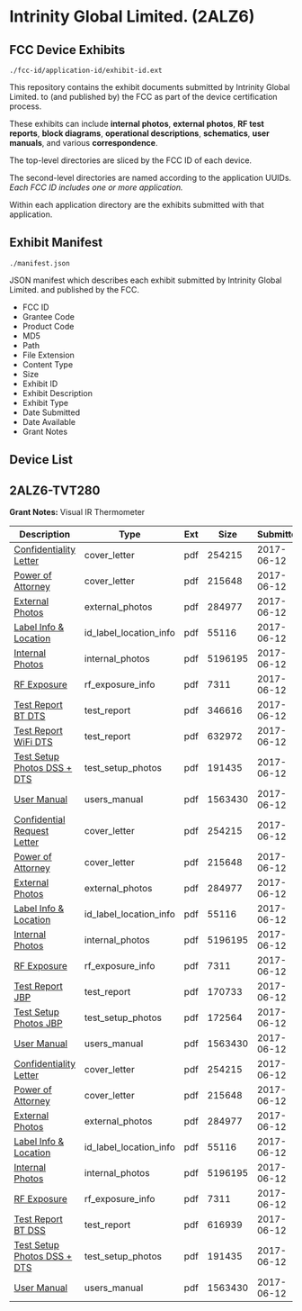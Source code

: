 # Intrinity Global Limited. (2ALZ6)
## FCC Device Exhibits

```
./fcc-id/application-id/exhibit-id.ext
```

This repository contains the exhibit documents submitted by Intrinity Global Limited. to (and published by) the FCC as part of the device certification process.

These exhibits can include **internal photos**, **external photos**, **RF test reports**, **block diagrams**, **operational descriptions**, **schematics**, **user manuals**, and various **correspondence**.

The top-level directories are sliced by the FCC ID of each device.

The second-level directories are named according to the application UUIDs. *Each FCC ID includes one or more application.*

Within each application directory are the exhibits submitted with that application. 

## Exhibit Manifest

```
./manifest.json
```

JSON manifest which describes each exhibit submitted by Intrinity Global Limited. and published by the FCC.

- FCC ID
- Grantee Code
- Product Code
- MD5
- Path
- File Extension
- Content Type
- Size
- Exhibit ID
- Exhibit Description
- Exhibit Type
- Date Submitted
- Date Available
- Grant Notes

## Device List
## 2ALZ6-TVT280
**Grant Notes:** Visual IR Thermometer

| Description | Type | Ext | Size | Submitted | Available |
| ----------- | ---- | --- | ---- | --------- | --------- |
| [Confidentiality Letter](2ALZ6-TVT280/2ee413e4e83d8d8ee1933174076525d8/3422253.pdf) | cover_letter | pdf | 254215 | 2017-06-12 | 2017-06-12 |
| [Power of Attorney](2ALZ6-TVT280/2ee413e4e83d8d8ee1933174076525d8/3422254.pdf) | cover_letter | pdf | 215648 | 2017-06-12 | 2017-06-12 |
| [External Photos](2ALZ6-TVT280/2ee413e4e83d8d8ee1933174076525d8/3422250.pdf) | external_photos | pdf | 284977 | 2017-06-12 | 2017-06-12 |
| [Label Info & Location](2ALZ6-TVT280/2ee413e4e83d8d8ee1933174076525d8/3422252.pdf) | id_label_location_info | pdf | 55116 | 2017-06-12 | 2017-06-12 |
| [Internal Photos](2ALZ6-TVT280/2ee413e4e83d8d8ee1933174076525d8/3422251.pdf) | internal_photos | pdf | 5196195 | 2017-06-12 | 2017-06-12 |
| [RF Exposure](2ALZ6-TVT280/2ee413e4e83d8d8ee1933174076525d8/3422255.pdf) | rf_exposure_info | pdf | 7311 | 2017-06-12 | 2017-06-12 |
| [Test Report BT DTS](2ALZ6-TVT280/2ee413e4e83d8d8ee1933174076525d8/3422256.pdf) | test_report | pdf | 346616 | 2017-06-12 | 2017-06-12 |
| [Test Report WiFi DTS](2ALZ6-TVT280/2ee413e4e83d8d8ee1933174076525d8/3422257.pdf) | test_report | pdf | 632972 | 2017-06-12 | 2017-06-12 |
| [Test Setup Photos DSS + DTS](2ALZ6-TVT280/2ee413e4e83d8d8ee1933174076525d8/3422258.pdf) | test_setup_photos | pdf | 191435 | 2017-06-12 | 2017-06-12 |
| [User Manual](2ALZ6-TVT280/2ee413e4e83d8d8ee1933174076525d8/3422259.pdf) | users_manual | pdf | 1563430 | 2017-06-12 | 2017-06-12 |
| [Confidential Request Letter](2ALZ6-TVT280/c972b8c6f91a8b1276790796ec54c38a/3422253.pdf) | cover_letter | pdf | 254215 | 2017-06-12 | 2017-06-12 |
| [Power of Attorney](2ALZ6-TVT280/c972b8c6f91a8b1276790796ec54c38a/3422254.pdf) | cover_letter | pdf | 215648 | 2017-06-12 | 2017-06-12 |
| [External Photos](2ALZ6-TVT280/c972b8c6f91a8b1276790796ec54c38a/3422250.pdf) | external_photos | pdf | 284977 | 2017-06-12 | 2017-06-12 |
| [Label Info & Location](2ALZ6-TVT280/c972b8c6f91a8b1276790796ec54c38a/3422252.pdf) | id_label_location_info | pdf | 55116 | 2017-06-12 | 2017-06-12 |
| [Internal Photos](2ALZ6-TVT280/c972b8c6f91a8b1276790796ec54c38a/3422251.pdf) | internal_photos | pdf | 5196195 | 2017-06-12 | 2017-06-12 |
| [RF Exposure](2ALZ6-TVT280/c972b8c6f91a8b1276790796ec54c38a/3422255.pdf) | rf_exposure_info | pdf | 7311 | 2017-06-12 | 2017-06-12 |
| [Test Report JBP](2ALZ6-TVT280/c972b8c6f91a8b1276790796ec54c38a/3422297.pdf) | test_report | pdf | 170733 | 2017-06-12 | 2017-06-12 |
| [Test Setup Photos JBP](2ALZ6-TVT280/c972b8c6f91a8b1276790796ec54c38a/3422298.pdf) | test_setup_photos | pdf | 172564 | 2017-06-12 | 2017-06-12 |
| [User Manual](2ALZ6-TVT280/c972b8c6f91a8b1276790796ec54c38a/3422259.pdf) | users_manual | pdf | 1563430 | 2017-06-12 | 2017-06-12 |
| [Confidentiality Letter](2ALZ6-TVT280/4d448b2723d716867ad87fb0219cccbf/3422253.pdf) | cover_letter | pdf | 254215 | 2017-06-12 | 2017-06-12 |
| [Power of Attorney](2ALZ6-TVT280/4d448b2723d716867ad87fb0219cccbf/3422254.pdf) | cover_letter | pdf | 215648 | 2017-06-12 | 2017-06-12 |
| [External Photos](2ALZ6-TVT280/4d448b2723d716867ad87fb0219cccbf/3422250.pdf) | external_photos | pdf | 284977 | 2017-06-12 | 2017-06-12 |
| [Label Info & Location](2ALZ6-TVT280/4d448b2723d716867ad87fb0219cccbf/3422252.pdf) | id_label_location_info | pdf | 55116 | 2017-06-12 | 2017-06-12 |
| [Internal Photos](2ALZ6-TVT280/4d448b2723d716867ad87fb0219cccbf/3422251.pdf) | internal_photos | pdf | 5196195 | 2017-06-12 | 2017-06-12 |
| [RF Exposure](2ALZ6-TVT280/4d448b2723d716867ad87fb0219cccbf/3422255.pdf) | rf_exposure_info | pdf | 7311 | 2017-06-12 | 2017-06-12 |
| [Test Report BT DSS](2ALZ6-TVT280/4d448b2723d716867ad87fb0219cccbf/3422277.pdf) | test_report | pdf | 616939 | 2017-06-12 | 2017-06-12 |
| [Test Setup Photos DSS + DTS](2ALZ6-TVT280/4d448b2723d716867ad87fb0219cccbf/3422258.pdf) | test_setup_photos | pdf | 191435 | 2017-06-12 | 2017-06-12 |
| [User Manual](2ALZ6-TVT280/4d448b2723d716867ad87fb0219cccbf/3422259.pdf) | users_manual | pdf | 1563430 | 2017-06-12 | 2017-06-12 |
